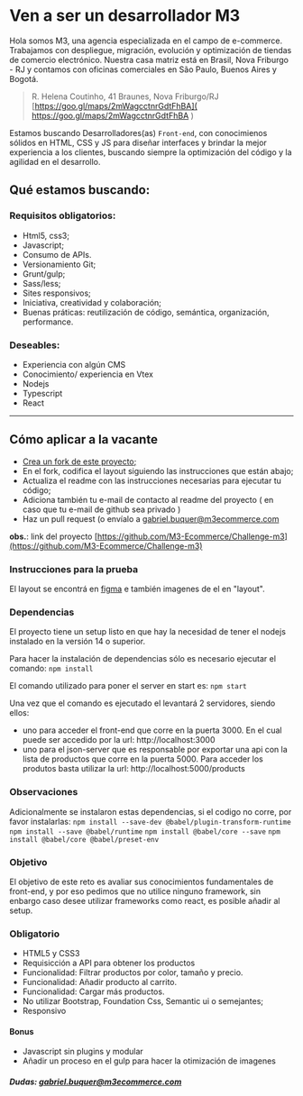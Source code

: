 # Ven a ser un desarrollador M3

Hola somos M3, una agencia especializada en el campo de e-commerce. Trabajamos con despliegue, migración, evolución y optimización de tiendas de comercio electrónico. Nuestra casa matriz está en Brasil, Nova Friburgo - RJ y contamos con oficinas comerciales en São Paulo, Buenos Aires y Bogotá.
> R. Helena Coutinho, 41 
> Braunes, Nova Friburgo/RJ
[https://goo.gl/maps/2mWagcctnrGdtFhBA]( https://goo.gl/maps/2mWagcctnrGdtFhBA )

Estamos buscando Desarrolladores(as) `Front-end`, con conocimienos sólidos en HTML, CSS y JS para diseñar interfaces y brindar la mejor experiencia a los clientes, buscando siempre la optimización del código y la agilidad en el desarrollo.

## Qué estamos buscando:

### Requisitos obligatorios:

- Html5, css3;
- Javascript;
- Consumo de APIs.
- Versionamiento Git;
- Grunt/gulp;
- Sass/less;
- Sites responsivos;
- Iniciativa, creatividad y colaboración;
- Buenas práticas: reutilización de código, semántica, organización, performance.

### Deseables:

- Experiencia con algún CMS
- Conocimiento/ experiencia en Vtex
- Nodejs
- Typescript
- React

----

## Cómo aplicar a la vacante

- [Crea un fork de este proyecto;](https://github.com/M3-Ecommerce/Challenge-m3/fork)
- En el fork, codifica el layout siguiendo las instrucciones que están abajo;
- Actualiza el readme con las instrucciones necesarias para ejecutar tu código;
- Adiciona también tu e-mail de contacto al readme del proyecto ( en caso que tu e-mail de github sea privado )
- Haz un pull request (o envíalo a [gabriel.buquer@m3ecommerce.com](mailto:gabriel.buquer@m3ecommerce.com?subject=Vacante%20DEV%20-%20M3)


**obs.**: link del proyecto [https://github.com/M3-Ecommerce/Challenge-m3](https://github.com/M3-Ecommerce/Challenge-m3)

### Instrucciones para la prueba

El layout se encontrá en [figma](https://www.figma.com/file/hPfcV6VClVfkHCtje9997Q/Desafio-m3?node-id=0%3A1) e también imagenes de el en "layout".

### Dependencias

El proyecto tiene un setup listo en que hay la necesidad de tener el nodejs instalado en la versión 14 o superior.

Para hacer la instalación de dependencias sólo es necesario ejecutar el comando: `npm install`

El comando utilizado para poner el server en start es: `npm start`

Una vez que el comando es ejecutado el levantará 2 servidores, siendo ellos:
 - uno para acceder el front-end que corre en la puerta 3000. En el cual puede ser accedido por la url: http://localhost:3000
 - uno para el json-server que es responsable por exportar una api con la lista de productos que corre en la puerta 5000. Para acceder los produtos basta utilizar la url: http://localhost:5000/products

### Observaciones 

Adicionalmente se instalaron estas dependencias, si el codigo no corre, por favor instalarlas:
 `npm install --save-dev @babel/plugin-transform-runtime`
 `npm install --save @babel/runtime`
 `npm install @babel/core --save`
 `npm install @babel/core @babel/preset-env`
 

### Objetivo

El objetivo de este reto es avaliar sus conocimientos fundamentales de front-end, y por eso pedimos que no utilice ninguno framework, sin enbargo caso desee utilizar frameworks como react, es posible añadir al setup.

### Obligatorio

- HTML5 y CSS3
- Requisicción a API para obtener los productos
- Funcionalidad: Filtrar productos por color, tamaño y precio.
- Funcionalidad: Añadir producto al carrito.
- Funcionalidad: Cargar más productos.
- No utilizar Bootstrap, Foundation Css, Semantic ui o semejantes;
- Responsivo

#### Bonus

- Javascript sin plugins y modular
- Añadir un proceso en el gulp para hacer la otimización de imagenes

##### Dudas: [gabriel.buquer@m3ecommerce.com](mailto:gabriel.buquer@m3ecommerce.com?subject=Consulta%20Vacante%20DEV%20-%20M3)
